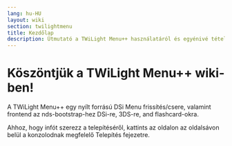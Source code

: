 ```yaml
---
lang: hu-HU
layout: wiki
section: twilightmenu
title: Kezdőlap
description: Útmutató a TWiLight Menu++ használatáról és egyénivé tételéről
---
```


# Köszöntjük a TWiLight Menu++ wiki-ben!

A TWiLight Menu++ egy nyílt forrású DSi Menu frissítés/csere, valamint frontend az nds-bootstrap-hez DSi-re, 3DS-re, and flashcard-okra.

Ahhoz, hogy infót szerezz a telepítéséről, kattints az oldalon az oldalsávon belül a konzolodnak megfelelő Telepítés fejezetre.
